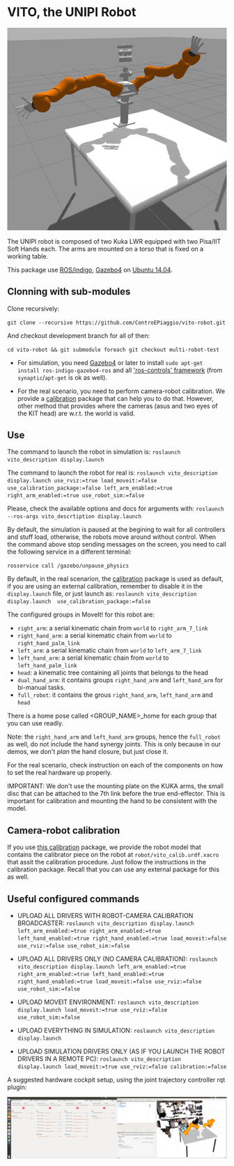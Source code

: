 # VITO, the UNIPI Robot

![vito](media/vito_gazebo.png)

The UNIPI robot is composed of two Kuka LWR equipped with two Pisa/IIT Soft Hands each. The arms are mounted on a torso that is fixed on a working table.

This package use [ROS/indigo](http://wiki.ros.org/indigo/Installation/Ubuntu), [Gazebo4](http://gazebosim.org/tutorials?tut=install_ubuntu&ver=4.0&cat=install) on [Ubuntu 14.04](http://www.ubuntu.com/download/desktop).

## Clonning with sub-modules

Clone recursively:

`git clone --recursive https://github.com/CentroEPiaggio/vito-robot.git`

And checkout development branch for all of then:

`cd vito-robot && git submodule foreach git checkout multi-robot-test`

- For simulation, you need [Gazebo4](http://gazebosim.org/tutorials?tut=install_ubuntu&ver=4.0&cat=install) or later to install `sudo apt-get install ros-indigo-gazebo4-ros` and all ['ros-controls' framework](https://github.com/ros-controls) (from `synaptic`/`apt-get` is ok as well).

- For the real scenario, you need to perform camera-robot calibration. We provide a [calibration](https://github.com/CentroEPiaggio/calibration.git) package that can help you to do that. However, other method that provides where the cameras (asus and two eyes of the KIT head) are w.r.t. the world is valid.

## Use

The command to launch the robot in simulation is:
`roslaunch vito_description display.launch`

The command to launch the robot for real is:
`roslaunch vito_description display.launch use_rviz:=true load_moveit:=false use_calibration_package:=false left_arm_enabled:=true right_arm_enabled:=true use_robot_sim:=false`

Please, check the available options and docs for arguments with: `roslaunch --ros-args vito_descrtiption display.launch`

By default, the simulation is paused at the begining to wait for all controllers and stuff load, otherwise, the robots move around without control. When the command above stop sending messages on the screen, you need to call the following service in a different terminal:

`rosservice call /gazebo/unpause_physics`

By default, in the real scenarion, the [calibration](https://github.com/CentroEPiaggio/calibration.git) package is used as default, if you are using an external calibration, remember to disable it in the `display.launch` file, or just launch as:
`roslaunch vito_description display.launch  use_calibration_package:=false`

The configured groups in MoveIt! for this robot are:
* `right_arm`: a serial kinematic chain from `world` to `right_arm_7_link`
* `right_hand_arm`: a serial kinematic chain from `world` to `right_hand_palm_link` 
* `left_arm`: a serial kinematic chain from `world` to `left_arm_7_link`
* `left_hand_arm`: a serial kinematic chain from `world` to `left_hand_palm_link` 
* `head`: a kinematic tree containing all joints that belongs to the head
* `dual_hand_arm`: it contains groups `right_hand_arm` and `left_hand_arm` for bi-manual tasks.
* `full_robot`: it contains the grous `right_hand_arm`, `left_hand_arm` and `head`

There is a home pose called <GROUP_NAME>_home for each group that you can use readly.

Note: the `right_hand_arm` and `left_hand_arm` groups, hence the `full_robot` as well, do not include the hand synergy joints. This is only because in our demos, we don't _plan_ the hand closure, but just close it.

For the real scenario, check instruction on each of the components on how to set the real hardware up properly.

IMPORTANT: We don't use the mounting plate on the KUKA arms, the small disc that can be attached to the 7th link before the true end-effector. This is important for calibration and mounting the hand to be consistent with the model.


## Camera-robot calibration

If you use [this calibration](https://github.com/CentroEPiaggio/calibration.git) package, we provide the robot model that contains the calibrator piece on the robot at `robot/vito_calib.urdf.xacro` that assit the calibration procedure. Just follow the instructions in the calibration package. Recall that you can use any external package for this as well.


## Useful configured commands

* UPLOAD ALL DRIVERS WITH ROBOT-CAMERA CALIBRATION BROADCASTER:
`roslaunch vito_description display.launch left_arm_enabled:=true right_arm_enabled:=true left_hand_enabled:=true right_hand_enabled:=true load_moveit:=false use_rviz:=false use_robot_sim:=false`

* UPLOAD ALL DRIVERS ONLY (NO CAMERA CALIBRATION): 
`roslaunch vito_description display.launch left_arm_enabled:=true right_arm_enabled:=true left_hand_enabled:=true right_hand_enabled:=true load_moveit:=false use_rviz:=false use_robot_sim:=false`

* UPLOAD MOVEIT ENVIRONMENT:
`roslaunch vito_description display.launch load_moveit:=true use_rviz:=false use_robot_sim:=false`

* UPLOAD EVERYTHING IN SIMULATION:
`roslaunch vito_description display.launch`

* UPLOAD SIMULATION DRIVERS ONLY (AS IF YOU LAUNCH THE ROBOT DRIVERS IN A REMOTE PC):
`roslaunch vito_description display.launch load_moveit:=true use_rviz:=false calibration:=false`


A suggested hardware cockpit setup, using the joint trajectory controller rqt plugin:

![Hardware cockpit screen](media/hardware_cockpit_setup.png)
